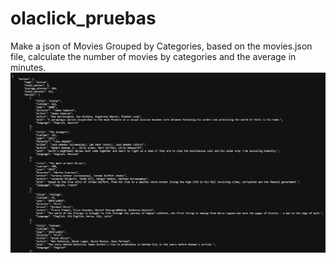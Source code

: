 # olaclick_pruebas
Make a json of Movies Grouped by Categories, based on the movies.json file, calculate the number of movies by categories and the average in minutes.
![](https://github.com/ChuraCarlos/olaclick_pruebas/blob/master/captura.png)
